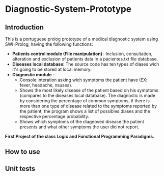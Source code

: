# Diagnostic-System-Prototype

## Introduction

This is a portuguese prolog prototype of a medical diagnostic system using SWI-Prolog, having the following functions:

- <b> Patients control module (File manipulation) </b>: Inclusion, consultation, alteration and exclusion of patients data in a pacientes.txt file database.
- <b> Diseases local database</b>:  The source code has ten types of diases wich it's going to be stored at local memory.
- <b> Diagnostic module </b>:
  - Console interation asking wich symptoms the patient have (EX: fever, headache, nausea).
  - Shows the most likely disease of the patient based on his symptoms (compares to the diseases local database).
  The diagnostic is made by considering the percentage of common symptoms, if there is more than one type of disease related to the symptoms reported by the patient, the program shows a list
  of possibles diases and the respective percentage probability.
  - Shows which symptoms of the diagnosed disease the patient presents and what other symptoms the user did not report.
  
<b> First Project of the class Logic and Functional Programming Paradigms. </b>


## How to use



## Unit tests
